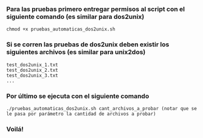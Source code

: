 ### Para las pruebas primero entregar permisos al script con el siguiente comando (es similar para dos2unix)
    chmod +x pruebas_automaticas_dos2unix.sh

### Si se corren las pruebas de dos2unix deben existir los siguientes archivos (es similar para unix2dos)

    test_dos2unix_1.txt 
    test_dos2unix_2.txt
    test_dos2unix_3.txt
    ...
 
### Por último se ejecuta con el siguiente comando
    ./pruebas_automaticas_dos2unix.sh cant_archivos_a_probar (notar que se le pasa por parámetro la cantidad de archivos a probar)
    
    
### Voilá!
    

